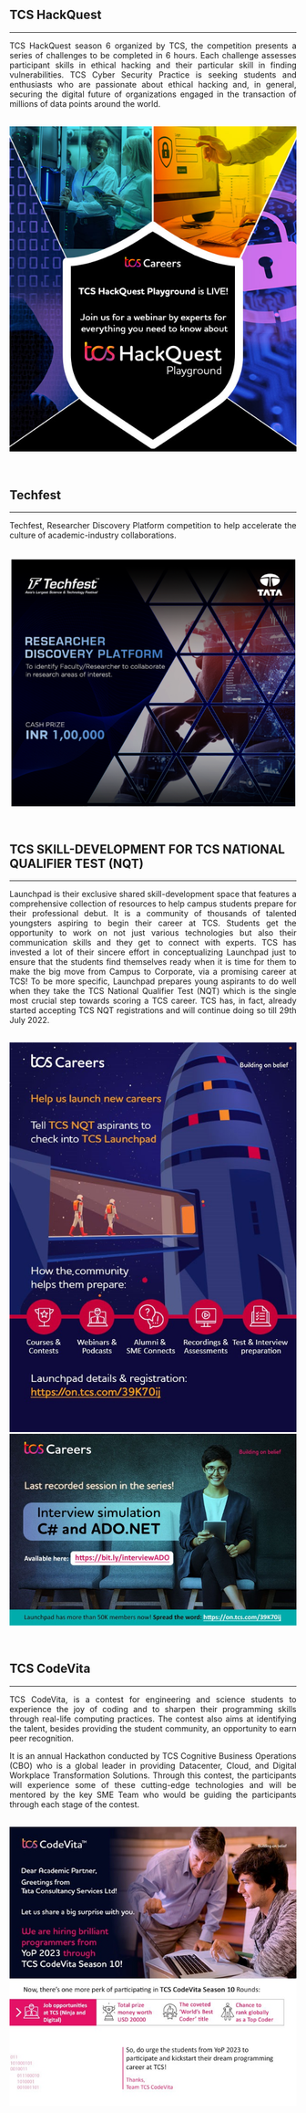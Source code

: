 ## TCS HackQuest

---

<p align = justify>
TCS HackQuest season 6 organized by TCS, the competition presents a series of challenges to be completed in 6 hours. Each challenge assesses participant skills in ethical hacking and their particular skill in finding vulnerabilities. TCS Cyber ​​Security Practice is seeking students and enthusiasts who are passionate about ethical hacking and, in general, securing the digital future of organizations engaged in the transaction of millions of data points around the world.
</p>

\
![tcshack](Images/tcshack.png)

<br />

## Techfest

---

<p align = justify>
Techfest, Researcher Discovery Platform competition to help accelerate the culture of academic-industry collaborations. 
</p>

\
![hackfest](Images/hackfest.png)

<br />

## TCS SKILL-DEVELOPMENT FOR TCS NATIONAL QUALIFIER TEST (NQT)

---

<p align = justify>
Launchpad is their exclusive shared skill-development space that features a comprehensive collection of resources to help campus students prepare for their professional debut. It is a community of thousands of talented youngsters aspiring to begin their career at TCS. Students get the opportunity to work on not just various technologies but also their communication skills and they get to connect with experts. TCS has invested a lot of their sincere effort in conceptualizing Launchpad just to ensure that the students find themselves ready when it is time for them to make the big move from Campus to Corporate, via a promising career at TCS! To be more specific, Launchpad prepares young aspirants to do well when they take the TCS National Qualifier Test (NQT) which is the single most crucial step towards scoring a TCS career. TCS has, in fact, already started accepting TCS NQT registrations and will continue doing so till 29th July 2022. 
</p>

\
![tcsCareer](Images/tcs_Career.jpg)
![tcsCareer](Images/tcs_launchpad.jpg)

<br />

## TCS CodeVita

---

<p align = justify>
TCS CodeVita, is a contest for engineering and science students to experience the joy of coding and to sharpen their programming skills through real-life computing practices. The contest also aims at identifying the talent, besides providing the student community, an opportunity to earn peer recognition.
</p>

<p align = justify>
It is an annual Hackathon conducted by TCS Cognitive Business Operations (CBO) who is a global leader in providing Datacenter, Cloud, and Digital Workplace Transformation Solutions. Through this contest, the participants will experience some of these cutting-edge technologies and will be mentored by the key SME Team who would be guiding the participants through each stage of the contest.

</p>

\
![codevita](Images/tcs_codeVita.jpg)
